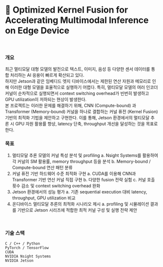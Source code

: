 # 🤖 Optimized Kernel Fusion for Accelerating Multimodal Inference on Edge Device
<br/>

### 개요

최근 멀티모달 대형 모델의 발전으로 텍스트, 이미지, 음성 등 다양한 센서 데이터를 통합 처리하는 AI 응용이 빠르게 확산되고 있다. <br/>
하지만 Jetson과 같은 임베디드 엣지 디바이스에서는 제한된 연산 자원과 메모리로 인해 이러한 대형 모델을 효율적으로 실행하기 어렵다. 특히, 멀티모달 모델의 여러 인코더 커널이 순차적으로 실행되면서 context switching overhead가 빈번히 발생하고 GPU utilization이 저하되는 현상이 발생한다. <br/>
본 프로젝트는 이러한 문제를 해결하기 위해, CNN (Compute-bound) 과 Transformer (Memory-bound) 커널을 하나로 결합하는 커널 퓨전 (Kernel Fusion) 기반의 최적화 기법을 제안하고 구현한다. 이를 통해, Jetson 환경에서의 멀티모달 추론 시 GPU 자원 활용률 향상, latency 단축, throughput 개선을 달성하는 것을 목표로 한다.
<br/>

### 목표

1. 멀티모달 추론 모델의 커널 특성 분석 및 profiling
    a. Nsight Systems를 활용하여 각 커널의 SM 활용률, memory throughput 등을 분석
    b. Memory-bound / Compute-bound 연산 패턴 분류
2. 커널 퓨전 기반 하드웨어 수준 최적화 구현
    a. CUDA를 이용해 CNN과 Transformer 기반 연산 커널 직접 구현
    b. 다양한 fusion 전략 실험
    c. 커널 호출 횟수 감소 및 context switching overhead 완화
3. Jetson 환경에서의 성능 평가
    a. 기존 sequential execution 대비 latency, throughput, GPU utilization 비교
4. 온디바이스 멀티모달 추론의 최적화 시나리오 제시
    a. profiling 및 시뮬레이션 결과를 기반으로 Jetson 시리즈에 적합한 최적 커널 구성 및 실행 전략 제안
<br/>

### 기술 스택

`C / C++ / Python` <br/>
`PyTorch / TensorFlow` <br/>
`CUDA` <br/>
`NVIDIA Nsight Systems` <br/>
`NVIDIA Jetson` <br/>

